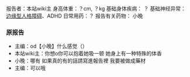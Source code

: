 ﻿报告者：本站wiki主
身高体重：？cm, ？kg
基础身体疾病： ？
基础神经异常： [边缘型人格障碍](https://overspeed.wiki/BPD/)、ADHD
日常用药：？
报告有关药物： 小晚

### 原报告
- 主编：od【小晚】什么感觉（）
- 本站wiki主：你想o你可以抱着她吸一顿 她身上有一种特殊的体香
- 小晚：哪有 如果真的有的話請寫進報告裡 我要被做成藥材
- 主编：可以哦

